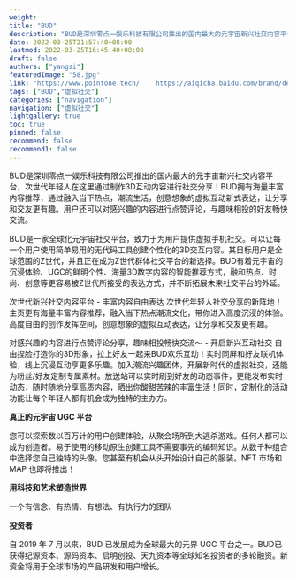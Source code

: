 ```yaml
---
weight: 
title: "BUD"
description: "BUD是深圳零点一娱乐科技有限公司推出的国内最大的元宇宙新兴社交内容平台，次世代年轻人在这里通过制作3D互动内容进行社交分享！BUD拥有海量丰富内容推荐，通过融入当下热点，潮流生活，创意想象的虚拟互动新式表达，让分享和交友更有趣。用户还可以对感兴趣的内容进行点赞评论，与趣味相投的好友畅快交流。"
date: 2022-03-25T21:57:40+08:00
lastmod: 2022-03-25T16:45:40+08:00
draft: false
authors: ["yangsi"]
featuredImage: "58.jpg"
link: "https://www.pointone.tech/    https://aiqicha.baidu.com/brand/detail?pid=xlTM-TogKuTwWPGzWpBvC2nHtuZKxqOIIgmd&id=574220123&from=ps&pd=pb"
tags: ["BUD","虚拟社交"]
categories: ["navigation"]
navigation: ["虚拟社交"]
lightgallery: true
toc: true
pinned: false
recommend: false
recommend1: false
---
```


BUD是深圳零点一娱乐科技有限公司推出的国内最大的元宇宙新兴社交内容平台，次世代年轻人在这里通过制作3D互动内容进行社交分享！BUD拥有海量丰富内容推荐，通过融入当下热点，潮流生活，创意想象的虚拟互动新式表达，让分享和交友更有趣。用户还可以对感兴趣的内容进行点赞评论，与趣味相投的好友畅快交流。

 BUD是一家全球化元宇宙社交平台，致力于为用户提供虚拟手机社交。可以让每一个用户使用简单易用的无代码工具创建个性化的3D交互内容。其目标用户是全球范围的Z世代，并且正在成为Z世代群体社交平台的新选择。BUD有着元宇宙的沉浸体验、UGC的鲜明个性、海量3D数字内容的智能推荐方式，融和热点、时尚、创意等更容易被Z世代所接受的表达方式，并不断拓展未来社交平台的外延。

次世代新兴社交内容平台 - 丰富内容自由表达 次世代年轻人社交分享的新阵地！主页更有海量丰富内容推荐，融入当下热点潮流文化，带你进入高度沉浸的体验。高度自由的创作发挥空间，创意想象的虚拟互动表达，让分享和交友更有趣。

对感兴趣的内容进行点赞评论分享，趣味相投畅快交流～ - 开启新兴互动社交 自由捏脸打造你的3D形象，拉上好友一起来BUD欢乐互动！实时同屏和好友联机体验，线上沉浸互动享更多乐趣。加入潮流兴趣团体，开展新时代的虚拟社交，还能为粉丝/好友定制专属素材。放送站可以实时刷到好友的动态事件，更能发布实时动态，随时随地分享高质内容，晒出你酸甜苦辣的丰富生活！同时，定制化的活动功能让每个年轻人都有机会成为独特的主办方。 

**真正的元宇宙 UGC 平台**

您可以探索数以百万计的用户创建体验，从聚会场所到大逃杀游戏。任何人都可以成为创造者。易于使用的移动原生创建工具不需要事先的编码知识。从数千种组合中选择您自己独特的头像。您甚至有机会从头开始设计自己的服装。NFT 市场和 MAP 也即将推出！

**用科技和艺术塑造世界**

一个有信念、有热情、有想法、有执行力的团队

**投资者**

自 2019 年 7 月以来，BUD 已发展成为全球最大的元界 UGC 平台之一。BUD已获得纪源资本、源码资本、启明创投、天九资本等全球知名投资者的多轮融资。新资金将用于全球市场的产品研发和用户增长。